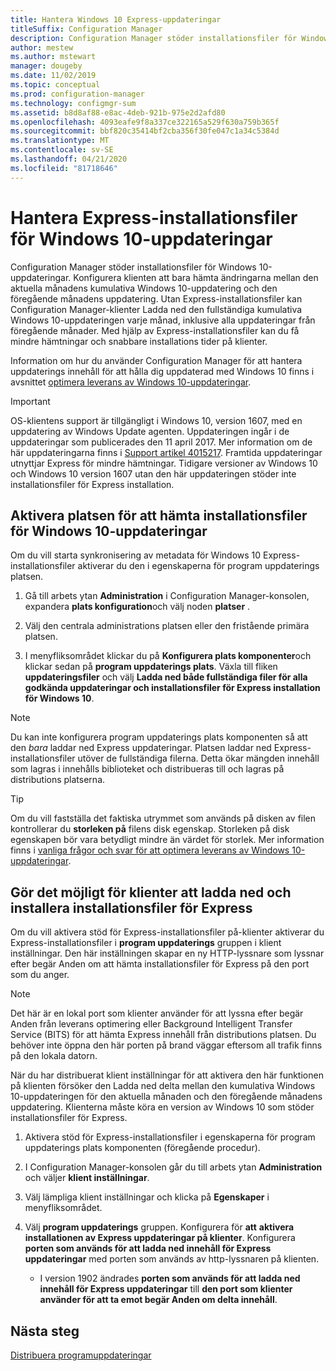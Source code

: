 ```yaml
---
title: Hantera Windows 10 Express-uppdateringar
titleSuffix: Configuration Manager
description: Configuration Manager stöder installationsfiler för Windows 10, vilket ger mindre hämtnings tider och snabbare installations tider på klienter.
author: mestew
ms.author: mstewart
manager: dougeby
ms.date: 11/02/2019
ms.topic: conceptual
ms.prod: configuration-manager
ms.technology: configmgr-sum
ms.assetid: b8d8af88-e8ac-4deb-921b-975e2d2afd80
ms.openlocfilehash: 4093eafe9f8a337ce322165a529f630a759b365f
ms.sourcegitcommit: bbf820c35414bf2cba356f30fe047c1a34c5384d
ms.translationtype: MT
ms.contentlocale: sv-SE
ms.lasthandoff: 04/21/2020
ms.locfileid: "81718646"
---
```

# <a name="manage-express-installation-files-for-windows-10-updates"></a>Hantera Express-installationsfiler för Windows 10-uppdateringar

Configuration Manager stöder installationsfiler för Windows 10-uppdateringar. Konfigurera klienten att bara hämta ändringarna mellan den aktuella månadens kumulativa Windows 10-uppdatering och den föregående månadens uppdatering. Utan Express-installationsfiler kan Configuration Manager-klienter Ladda ned den fullständiga kumulativa Windows 10-uppdateringen varje månad, inklusive alla uppdateringar från föregående månader. Med hjälp av Express-installationsfiler kan du få mindre hämtningar och snabbare installations tider på klienter.

Information om hur du använder Configuration Manager för att hantera uppdaterings innehåll för att hålla dig uppdaterad med Windows 10 finns i avsnittet [optimera leverans av Windows 10-uppdateringar](optimize-windows-10-update-delivery.md).  


> [!IMPORTANT]  
> OS-klientens support är tillgängligt i Windows 10, version 1607, med en uppdatering av Windows Update agenten. Uppdateringen ingår i de uppdateringar som publicerades den 11 april 2017. Mer information om de här uppdateringarna finns i [Support artikel 4015217](https://support.microsoft.com/kb/4015217). Framtida uppdateringar utnyttjar Express för mindre hämtningar. Tidigare versioner av Windows 10 och Windows 10 version 1607 utan den här uppdateringen stöder inte installationsfiler för Express installation.  


## <a name="enable-the-site-to-download-express-installation-files-for-windows-10-updates"></a>Aktivera platsen för att hämta installationsfiler för Windows 10-uppdateringar
Om du vill starta synkronisering av metadata för Windows 10 Express-installationsfiler aktiverar du den i egenskaperna för program uppdaterings platsen.  

1. Gå till arbets ytan **Administration** i Configuration Manager-konsolen, expandera **plats konfiguration**och välj noden **platser** .  

2. Välj den centrala administrations platsen eller den fristående primära platsen.  

3. I menyfliksområdet klickar du på **Konfigurera plats komponenter**och klickar sedan på **program uppdaterings plats**. Växla till fliken **uppdateringsfiler** och välj **Ladda ned både fullständiga filer för alla godkända uppdateringar och installationsfiler för Express installation för Windows 10**.

> [!NOTE]    
> Du kan inte konfigurera program uppdaterings plats komponenten så att den *bara* laddar ned Express uppdateringar.  Platsen laddar ned Express-installationsfiler utöver de fullständiga filerna. Detta ökar mängden innehåll som lagras i innehålls biblioteket och distribueras till och lagras på distributions platserna.

> [!Tip]  
> Om du vill fastställa det faktiska utrymmet som används på disken av filen kontrollerar du **storleken på** filens disk egenskap. Storleken på disk egenskapen bör vara betydligt mindre än värdet för storlek. Mer information finns i [vanliga frågor och svar för att optimera leverans av Windows 10-uppdateringar](optimize-windows-10-update-delivery.md#bkmk_faq).  


## <a name="enable-clients-to-download-and-install-express-installation-files"></a>Gör det möjligt för klienter att ladda ned och installera installationsfiler för Express
Om du vill aktivera stöd för Express-installationsfiler på-klienter aktiverar du Express-installationsfiler i **program uppdaterings** gruppen i klient inställningar. Den här inställningen skapar en ny HTTP-lyssnare som lyssnar efter begär Anden om att hämta installationsfiler för Express på den port som du anger.

> [!NOTE]    
> Det här är en lokal port som klienter använder för att lyssna efter begär Anden från leverans optimering eller Background Intelligent Transfer Service (BITS) för att hämta Express innehåll från distributions platsen. Du behöver inte öppna den här porten på brand väggar eftersom all trafik finns på den lokala datorn.  

När du har distribuerat klient inställningar för att aktivera den här funktionen på klienten försöker den Ladda ned delta mellan den kumulativa Windows 10-uppdateringen för den aktuella månaden och den föregående månadens uppdatering. Klienterna måste köra en version av Windows 10 som stöder installationsfiler för Express.  

1. Aktivera stöd för Express-installationsfiler i egenskaperna för program uppdaterings plats komponenten (föregående procedur).  

2. I Configuration Manager-konsolen går du till arbets ytan **Administration** och väljer **klient inställningar**.  

3. Välj lämpliga klient inställningar och klicka på **Egenskaper** i menyfliksområdet.  

4. Välj **program uppdaterings** gruppen. Konfigurera för **att** **aktivera installationen av Express uppdateringar på klienter**. Konfigurera **porten som används för att ladda ned innehåll för Express uppdateringar** med porten som används av http-lyssnaren på klienten.
    - I version 1902 ändrades **porten som används för att ladda ned innehåll för Express uppdateringar** till **den port som klienter använder för att ta emot begär Anden om delta innehåll**.

## <a name="next-steps"></a>Nästa steg

[Distribuera programuppdateringar](deploy-software-updates.md)